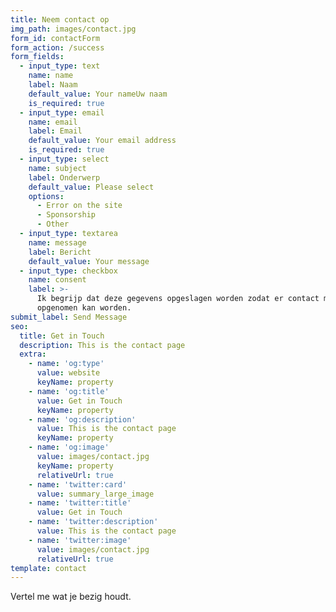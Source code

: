 ```yaml
---
title: Neem contact op
img_path: images/contact.jpg
form_id: contactForm
form_action: /success
form_fields:
  - input_type: text
    name: name
    label: Naam
    default_value: Your nameUw naam
    is_required: true
  - input_type: email
    name: email
    label: Email
    default_value: Your email address
    is_required: true
  - input_type: select
    name: subject
    label: Onderwerp
    default_value: Please select
    options:
      - Error on the site
      - Sponsorship
      - Other
  - input_type: textarea
    name: message
    label: Bericht
    default_value: Your message
  - input_type: checkbox
    name: consent
    label: >-
      Ik begrijp dat deze gegevens opgeslagen worden zodat er contact met mij
      opgenomen kan worden.
submit_label: Send Message
seo:
  title: Get in Touch
  description: This is the contact page
  extra:
    - name: 'og:type'
      value: website
      keyName: property
    - name: 'og:title'
      value: Get in Touch
      keyName: property
    - name: 'og:description'
      value: This is the contact page
      keyName: property
    - name: 'og:image'
      value: images/contact.jpg
      keyName: property
      relativeUrl: true
    - name: 'twitter:card'
      value: summary_large_image
    - name: 'twitter:title'
      value: Get in Touch
    - name: 'twitter:description'
      value: This is the contact page
    - name: 'twitter:image'
      value: images/contact.jpg
      relativeUrl: true
template: contact
---
```

Vertel me wat je bezig houdt.
